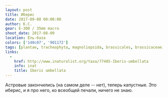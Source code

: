```yaml
---
layout: post
title: Иберис
date: 2017-09-08 00:00:00
author: К.С.
gear: E-300 / 35mm macro
shoot_date: 2017-08-09
location: Ёль-база
colors: ['140c07', '901172']
tags: [plantae, tracheophyta, magnoliopsida, brassicales, brassicaceae, iberis, iberis umbellata]
links:
  -
    href: http://www.inaturalist.org/taxa/77485-Iberis-umbellata
    info: inat
    title: Iberis umbellata
---
```

Астровые закончились (на самом деле -- нет), теперь капустные. Это иберис, и я про него, ко всеобщей печали, ничего не знаю.
